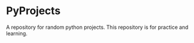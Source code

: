 # PyProjects
A repository for random python projects. This repository is for practice and learning.
